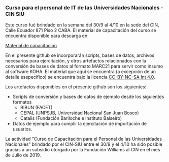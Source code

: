 ### Curso para el personal de IT de las Universidades Nacionales - CIN SIU 
Este curso fué brindado en la semana del 30/9 al 4/10 en la sede del CIN, Calle Ecuador 871 Piso 2 CABA. El material de capacitación del curso se encuentra disponible para descarga en 

[Material de capacitación](http://bibliotecadigital.cin.edu.ar/handle/123456789/2304)

En el presente github se incorporarán scripts, bases de datos, archivos necesarios para ejercitación, y otros artefactos relacionados con la conversión de bases de datos al formato MARC21 para servir como insumo al software KOHA. El material que aquí se encuentra (a excepción de un detalle esepecífico) se encuentra bajo la licencia [CC-BY-NC-SA Int 4.0](https://creativecommons.org/licenses/by-nc-sa/4.0/).

Los artefactos disponibles en el presente github son los siguientes:

* Scripts de conversión y bases de datos de ejemplo desde los siguientes formatos
  * BIBUN (FACET)
  * CEPAL (UNPSJB, Universidad Nacional San Juan Bosco)
  * Catalis (Fundación Bariloche e Instituto Balseiro)
* Datos de ejemplo para cumplir la ejercitación de importación de usuarios.

La actividad "Curso de Capacitación para el Personal de las Universidades Nacionales" brindado por el CIN-SIU entre el 30/9 y el 4/10 ha sido posible gracias a un subsidio otorgado por la Fundación Williams al CIN en el mes de Julio de 2019.

